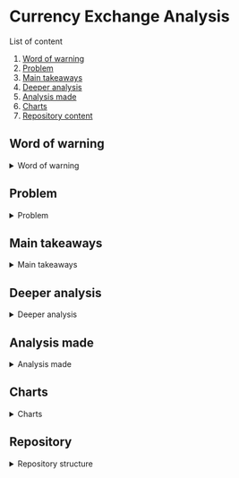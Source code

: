 # Currency Exchange Analysis

List of content

1. [Word of warning](#word-of-warning)
2. [Problem](#problem)
3. [Main takeaways](#main-takeaways)
4. [Deeper analysis](#deeper-analysis)
5. [Analysis made](#analysis-made) 
6. [Charts](#charts)
7. [Repository content](#repository-content)


## Word of warning
<details>
<summary>Word of warning</summary>

Don't use results of this project as financial advice. If you do use the following analysis for your financial decision, you are doing this on your own responsibility. I am in no way responsible for the outcome.

As I started going through the results I started to wonder if I made a good choice using data from 10 year period. Maybe 5 years would be more up-to-date.
</details>

## Problem
<details>
<summary>Problem</summary>

Polish currency PLN has been steadily losing value due to high inflation. That is the reason why I have decided to keep my saving in foreign currency. I was wondering what is the best time to exchange PLN for either EUR or USD.

This analysis is written from point of view of a Polish person trying to buy EUR or USD for PLN. If you are selling EUR or USD analysis result should be inverted.

As a source of data I have used data available from the European Central Bank [data](https://www.ecb.europa.eu/stats/policy_and_exchange_rates/euro_reference_exchange_rates/html/eurofxref-graph-pln.en.html)

European Central Bank provides data in XML format in daily intervals going as far back as 1999-01-04. Daily intervals were important to me as I wanted to find out which day of the week is the best for an exchange.
</details>

## Main takeaways
<details>
<summary>Main takeaways</summary>

1. PLN is strongly losing value over time. As a general rule if you are waiting for an exchange, you are losing money.
2. Exchange rate fluctuations don't make up for the general trend of PLN losing value. The sooner you exchange the better.
3. On a month-to-month basis:
-  February - is the best month to buy EUR/USD followed by April and January
-  March is probably good to buy EUR but results are mixed for USD
-  For the rest of the months the sooner you buy the better
-  November and December are bad times to buy. You are better off waiting for February next year or the second best month to buy: January for USD and April for EUR
4. Best day of the week to buy is Monday. Friday is ok. The rest of the week is bad. However, fluctuations within a week are very subtle. You won't be making a bank by waiting for the best day of the week.
5. Week-to-week analysis shows:
 - Confirmed what month-to-month analysis showed that the best times to buy are: February, January, and April
 - Currency exchanges on a week-to-week basis are very chaotic. This is especially visible outside of the best three months to buy. While the overall trend *the sooner the better* is visible it is of no use trying to pinpoint the best week of the year to buy. A pretty good week to buy can be between two terrible weeks to buy.
</details>

 
## Deeper analysis
<details>
<summary>Deeper analysis</summary>

1. Over the years 2017-2022 PLN lost 6.09% value to EUR and 4.09% value to USD. Based on monthly average value fluctuations are 1.33% for EUR and 4.09% for USD. This means that for EUR there is little room to trying to optimize the best time to buy. This is due to very strong downward trend in comparison to currency value fluctuations.  The strategy to buy *as soon as possible* even if not the best may be very close to optimal. There is more wiggle room for currency exchange optimization for USD. It is important to note that fluctuations are between monthly averages so if we took averages per day the fluctuations value would have been bigger. At the same time I don't believe finding best time to buy on day-to-day basis is within capacity of an individual person.
2. On a month-to-month basis:
- February, April, and January are the best times to buy. The order depends on the currency. For EUR it is February, April and January. For USD it is February, January, April. 
- I don't have a conclusive result for March. On month-to-month yearly analysis it did well but when we take a look at two-year month-to-month analysis results are mixed. For EUR March was a good time to buy in the first year but did poorly in the second year. For USD it did poorly in both years. This clashes with month-to-month for one-year period analysis where March was 4th best month to buy foreign currency. As a general rule, I would try to wait till April. 
- On the practical side it is astonishing how bad times to exchange are in November and December. For EUR you can wait till any of the best months: January, February (best) or April and be better. For USD better choices would be January or February (best). It is amazing that despite EUR going everything against it, there is still possibility to come up with some form of currency exchange strategy. This is probably because of the close time proximity of the worst and best time to buy.
3. Best day of the week to buy is Monday. Friday is ok. I have no idea why this happens this way.
4. Week-to-week analysis. Here I was trying not only the best month but week or period to buy USD or EUR.
- To find the best period we should analyze the week-to-week graph. It shows weeks ranked by the best time to buy. To find the best period we should look for a consistent group of weeks near the left side of the graph i.e. they have the highest rank. By a consistent group of weeks I mean there are little or no spaces between weeks e.g. 15,14,16.
- For EUR best periods would be weeks 5 to 9 (03.02 - 03.03) and weeks 13 to 16 (01.04 - 22.04). If we want to be more relaxed we could even expand the second period to weeks 10 to 16 (08.03 -  22.04). This is quite interesting as on month-to-month analysis January did better than March.
- For USD best periods would be weeks 1 to 10 (05.01 - 08.03) and weeks 14 to 18 (08.04 - 05.05). This is consistent with the month-to-month analysis
- For finding the best periods I didn't use any scientific measurement but was looking at excel results and tried to find a decent consistent best period. The result is ad-hoc.
- For the rest of the year the graph is very chaotic. This may be due to the *rank* operator. We are losing information by how much values between the weeks change. It may be so that the spread of currency exchange is not as drastic as this graph shows to be.
- The chaotic nature of graph in later weeks of the year could be a result of my flawed definition of 'year of the week'. Each 'week of the year' tend to get longer as year progresses. Week 1 has 6 days while the last week, week 52, has 11 days. However even this should not cause such chaotic behavior. By days in a week I mean dates that has been assigned to a n<sup>th</sup> week over analysis period (10 years).
- Another explanation for the jumping points on the week graph may be a mixture of using the *rank* operator and strong downward trend of PLN value. There will be much less value distribution around the best times to buy than in other times of the year as the dataset is limited by the start of year. Hence much more concise rank values at the start of the year.         
</details>

## Analysis made
<details>
<summary>Analysis made</summary>

Analysis was made on the period between 01.01.2012 and 31.12.2022 on daily exchange rates data provided by European Central Bank. The data set does not include entries for Saturdays and Sundays as Forex does not update currency exchange rates on those days. 

Each of the following analyses uses the average currency value in the first period (January, Monday, first week) as a reference point to track value changes over time.

1. Month-to-month - samples average by month. Due to the strong downtrend of PLN value, it is difficult to conclude about the best month to buy. Is January good because of month-to-month fluctuations or is it good because it is at the beginning of the year, so even without any fluctuations it would be the best month to buy?
2. Day of week - samples average by day of the week
3. week-to-week - samples average by the week of the year. We consider a week of a year a 7-day period from the beginning of the week - the day of the next entry after the end of last week or the first entry in the year. This means that if 02.01 is on Monday a week will follow the traditional definition of a week 02.01 - Monday to 06.01 Friday. However when 02.01 is on Friday the first week of the year will start on 02.01 Friday and end on 08.01 Thursday, the following week. Due to bank holidays in some years, the beginning of the weeks will be shifted. It is expected that if we take week 35 across all years date range will be longer than 7 days.
4. Month-to-month over two years - samples average by month but over two years. Effectively it may be thought of pseudo-year with 24 months whereas month 13 is January of the next year. This analysis is useful as it is closest to a real-life scenario. *It is July and I want to buy EUR. Should I do it now or wait until some month in the future between now and July of next year to buy EUR cheaper?*. The problem is that not all data is equal. Most months are read twice - as a normal month of the first year and (12 + a month)<sup>th</sup> of the following pseudo-year. Exceptions are months of 2012 and 2022 as they are included only once as the first and last years processed from the dataset.
</details>

## Charts
<details>
<summary>Charts</summary>

<img src="https://user-images.githubusercontent.com/16683374/226143963-13e4e038-52b5-4673-9660-7e3e050462ac.png" alt="Eur-to-pln chart" width="50%" height="50%"/>

The chart shows EUR/PLN exchange rate for years in years 2017-2022 together with the average for that period.

This chart is a visual proof of the downfall trend of the Polish economy. See how each year the PLN is losing value towards EUR and how the exchange of the following year is the above exchange rate of the previous year. As an alternative, you can just take a look at the linear graph provided by [ECB](https://www.ecb.europa.eu/stats/policy_and_exchange_rates/euro_reference_exchange_rates/html/eurofxref-graph-pln.en.html)

<img src="https://user-images.githubusercontent.com/16683374/227197210-9be29e40-3fd0-4588-bbfa-b81bcbd177c1.png" alt="Eur-to-pln chart linear chart for year 2017-2022" width="50%" height="50%"/>

<img src="https://user-images.githubusercontent.com/16683374/226143964-49ca1b0a-77c1-4841-b9c5-9b2084a0c671.png" alt="Usd-to-pln chart" width="50%" height="50%"/>


The chart shows USD/PLN exchange rate for years in years 2017-2022 together with the average for that period.

<img src="https://user-images.githubusercontent.com/16683374/226143962-19e69b3c-d1fb-453d-af3c-93d789c6b06d.png" alt="Eur-to-pln and Usd-to-pln average chart" width="50%" height="50%"/>

The chart shows EUR/PLN and USD/PLN average exchange rates in the years 2017-2022.

Note: This chart is interesting as it has some contradictions with previous conclusions:

1. January and February are still good times to buy
2. April is no longer as attractive as before when compared with other times of the year
3. Late May to early July seems to be another good period to buy
4. November and December are no longer the worst times to buy being overtaken by October as the worst time to buy
5. Looking at this graph I have strong doubts if using 10 year period was the right call

<img src="https://user-images.githubusercontent.com/16683374/226143965-51ec0dfe-4fb0-4a94-90f6-284be17fce07.png" alt="Eur-to-pln and Usd-to-pln exchange rates group by week of the year" width="50%" height="50%"/>

The chart shows weeks on the x-axis and the best time to buy week rank for EUR/PLN and USD/PLN for the years 2012-2022.

Note: This chart shows groups with little spread for the best-to-buy ranked weeks (left side of the chart). As rank progresses spread increases. It becomes impossible to find a group of weeks that are either good-to-buy or bad-to-buy as week ranks get mixed up. Weeks that are close in terms of time are far away from each other in terms of rank. Rank is being used to evaluate the best week-to-buy but it doesn't necessarily mean a big difference in values when comparing exchange rates on a week-to-week basis. When there are enough data points two weeks that are close together in terms of both time and value might be forced to be spread apart by some exchange rate that is in an unrelated part of the year just because it happens to have an exchange rate value between values of those two weeks.

tldr; You can try to find the best weeks to buy but that's it. There is no way to convert a year into periods and sort them by 'best-time-to-buy' EUR or USD as very quickly things become random. Bottom line is that if you are buying EUR outside of the best period do it without guilt as there is no way to predict if the next week's price would be better.
</details>   
     
## Repository
<details>
<summary>Repository structure</summary>

<pre>

├───src
│   ├───main
│   │   ├───java
│   │   │   └───t4upl
│   │   │       └───service
│   │   │           ├───loaddata  - load data from files to memory, convert EUR/USD and EUR/PLN to USD/PLN
│   │   │           ├───model     - common model. Result is a collection of ResultElement elements by some temporal value e.g. year. ResultElement is a collection of raw data points grouped by temporalId of temporal value e.g. year 2022 when grouping by year 
│   │   │           ├───print     - services responsible for formatting and printing results to console or file 
│   │   │           └───result    - services responsible for grouping raw data by temporal value e.g. week 
│   │   └───resources
│   │       ├───readme  - resources for readme file, images
│   │       ├───result  - results from running the program, console output and raw data extracted from xmls as csv file 
│   │       ├───spreadsheet - OpenOffice calc containing data and charts
│   │       └───(exchange rates xmls)
</pre>
</details>